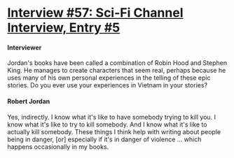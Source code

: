 # [Interview #57: Sci-Fi Channel Interview, Entry #5](https://www.theoryland.com/intvmain.php?i=57#5)

#### Interviewer

Jordan's books have been called a combination of Robin Hood and Stephen King. He manages to create characters that seem real, perhaps because he uses many of his own personal experiences in the telling of these epic stories. Do you ever use your experiences in Vietnam in your stories?

#### Robert Jordan

Yes, indirectly. I know what it's like to have somebody trying to kill you. I know what it's like to try to kill somebody. And I know what it's like to actually kill somebody. These things I think help with writing about people being in danger, [or] especially if it's in danger of violence ... which happens occasionally in my books.

